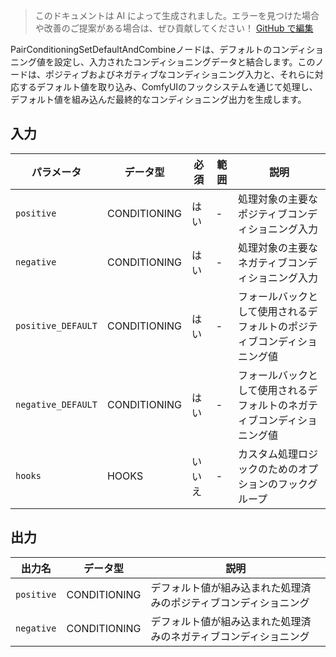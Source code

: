 > このドキュメントは AI によって生成されました。エラーを見つけた場合や改善のご提案がある場合は、ぜひ貢献してください！ [GitHub で編集](https://github.com/Comfy-Org/embedded-docs/blob/main/comfyui_embedded_docs/docs/PairConditioningSetDefaultAndCombine/ja.md)

PairConditioningSetDefaultAndCombineノードは、デフォルトのコンディショニング値を設定し、入力されたコンディショニングデータと結合します。このノードは、ポジティブおよびネガティブなコンディショニング入力と、それらに対応するデフォルト値を取り込み、ComfyUIのフックシステムを通じて処理し、デフォルト値を組み込んだ最終的なコンディショニング出力を生成します。

## 入力

| パラメータ | データ型 | 必須 | 範囲 | 説明 |
|-----------|-----------|----------|-------|-------------|
| `positive` | CONDITIONING | はい | - | 処理対象の主要なポジティブコンディショニング入力 |
| `negative` | CONDITIONING | はい | - | 処理対象の主要なネガティブコンディショニング入力 |
| `positive_DEFAULT` | CONDITIONING | はい | - | フォールバックとして使用されるデフォルトのポジティブコンディショニング値 |
| `negative_DEFAULT` | CONDITIONING | はい | - | フォールバックとして使用されるデフォルトのネガティブコンディショニング値 |
| `hooks` | HOOKS | いいえ | - | カスタム処理ロジックのためのオプションのフックグループ |

## 出力

| 出力名 | データ型 | 説明 |
|-------------|-----------|-------------|
| `positive` | CONDITIONING | デフォルト値が組み込まれた処理済みのポジティブコンディショニング |
| `negative` | CONDITIONING | デフォルト値が組み込まれた処理済みのネガティブコンディショニング |
